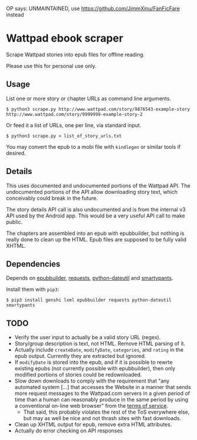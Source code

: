 OP says: UNMAINTAINED, use https://github.com/JimmXinu/FanFicFare instead

# Wattpad ebook scraper

Scrape Wattpad stories into epub files for offline reading.

Please use this for personal use only.

## Usage

List one or more story or chapter URLs as command line arguments.

```
$ python3 scrape.py http://www.wattpad.com/story/9876543-example-story http://www.wattpad.com/story/9999999-example-story-2
```

Or feed it a list of URLs, one per line, via standard input.

```
$ python3 scrape.py < list_of_story_urls.txt
```

You may convert the epub to a mobi file with `kindlegen` or similar tools if desired.

## Details

This uses documented and undocumented portions of the Wattpad API. The undocumented portions of the API allow downloading story text, which conceivably could break in the future.

The story details API call is also undocumented and is from the internal v3 API used by the Android app. This would be a very useful API call to make public.

The chapters are assembled into an epub with epubbuilder, but nothing is really done to clean up the HTML. Epub files are supposed to be fully valid XHTML.

## Dependencies

Depends on [epubbuilder](https://github.com/footley/epubbuilder), [requests](http://python-requests.org), [python-dateutil](http://labix.org/python-dateutil) and [smartypants](https://pypi.python.org/pypi/smartypants/).

Install them with `pip3`:

```
$ pip3 install genshi lxml epubbuilder requests python-dateutil smartypants
```

## TODO

*   Verify the user input to actually be a valid story URL (regex).
*   Story/group description is text, not HTML. Remove HTML parsing of it.
*   Actually include `createDate`, `modifyDate`, `categories`, and `rating` in the epub output. Currently they are extracted but ignored.
*   If `modifyDate` is stored into the epub, and if it is possible to rewrte existing epubs (not currently possible with epubbuilder), then only modified portions of stories could be redownloaded.
*   Slow down downloads to comply with the requirement that "any automated system [...] that accesses the Website in a manner that sends more request messages to the Wattpad.com servers in a given period of time than a human can reasonably produce in the same period by using a conventional on-line web browser" from the [terms of service](http://www.wattpad.com/terms).
    -   That said, this probably violates the rest of the ToS everywhere else, but may as well be nice and not thrash sites with fast downloads.
*   Clean up XHTML output for epub, remove extra HTML attributes.
*   Actually do error checking on API responses
